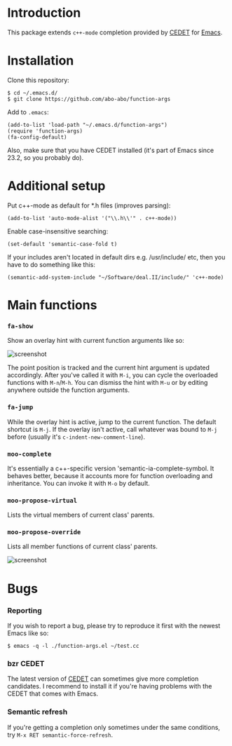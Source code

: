 # Introduction

This package extends `c++-mode` completion provided by [CEDET][cedet] for [Emacs][emacs].

[cedet]: http://cedet.sourceforge.net/intellisense.shtml
[emacs]: http://www.gnu.org/software/emacs/

# Installation

Clone this repository:

    $ cd ~/.emacs.d/
    $ git clone https://github.com/abo-abo/function-args

Add to `.emacs`:

    (add-to-list 'load-path "~/.emacs.d/function-args")
    (require 'function-args)
    (fa-config-default)

Also, make sure that you have CEDET installed (it's part of Emacs since 23.2, so you probably do).

# Additional setup

Put c++-mode as default for *.h files (improves parsing):

    (add-to-list 'auto-mode-alist '("\\.h\\'" . c++-mode))

Enable case-insensitive searching:

    (set-default 'semantic-case-fold t)
    
If your includes aren't located in default dirs e.g. /usr/include/ etc, then you have to do something like this:

    (semantic-add-system-include "~/Software/deal.II/include/" 'c++-mode)

# Main functions

### `fa-show`

Show an overlay hint with current function arguments like so:

![screenshot](https://raw.github.com/abo-abo/function-args/master/doc/screenshot-1.png)

The point position is tracked and the current hint argument is updated accordingly.
After you've called it with `M-i`, you can cycle the overloaded functions with `M-n`/`M-h`.
You can dismiss the hint with `M-u` or by editing anywhere outside the function arguments.

### `fa-jump`

While the overlay hint is active, jump to the current function.
The default shortcut is `M-j`.
If the overlay isn't active,
call whatever was bound to `M-j` before (usually it's `c-indent-new-comment-line`).

### `moo-complete`

It's essentially a c++-specific version 'semantic-ia-complete-symbol.
It behaves better, because it accounts more for function overloading and inheritance.
You can invoke it with `M-o` by default.

### `moo-propose-virtual`

Lists the virtual members of current class' parents.

### `moo-propose-override`

Lists all member functions of current class' parents.

![screenshot](https://raw.github.com/abo-abo/function-args/master/doc/screenshot-2.png)

# Bugs

### Reporting

If you wish to report a bug, please try to reproduce it first
with the newest Emacs like so:

    $ emacs -q -l ./function-args.el ~/test.cc

### bzr CEDET

The latest version of [CEDET][bzr] can sometimes give more completion candidates.
I recommend to install it if you're having problems with the CEDET that comes with Emacs.

[bzr]: http://cedet.sourceforge.net/bzr-repo.shtml

### Semantic refresh

If you're getting a completion only sometimes under the same conditions,
try `M-x RET semantic-force-refresh`.



